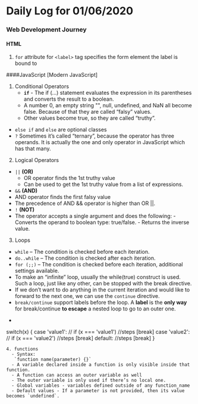 # Daily Log for 01/06/2020
### Web Development Journey

#### HTML
1. `for` attribute for `<label>` tag specifies the form element the label is bound to

####JavaScript [Modern JavaScript]
1. Conditional Operators
   - __`if`__ - The if (…) statement evaluates the expression in its parentheses and converts the result to a boolean.
    - A number 0, an empty string "", null, undefined, and NaN all become false. Because of that they are called “falsy” values.
    - Other values become true, so they are called “truthy”.
  - `else if` and `else` are optional classes
  - `?` Sometimes it’s called “ternary”, because the operator has three operands. It is actually the one and only operator in JavaScript which has that many.
2. Logical Operators
  - `||` __(OR)__
    - OR operator finds the 1st truthy value
    - Can be used to get the 1st truthy value from a list of expressions.
  - `&&` __(AND)__
   - AND operator finds the first falsy value
   - The precedence of AND && operator is higher than OR ||.
  - `!` __(NOT)__
   - The operator accepts a single argument and does the following:
    - Converts the operand to boolean type: true/false.
    - Returns the inverse value.

3. Loops
  - `while` – The condition is checked before each iteration.
  - `do..while` – The condition is checked after each iteration.
  - `for (;;)` – The condition is checked before each iteration, additional settings available.
 - To make an “infinite” loop, usually the while(true) construct is used. Such a loop, just like any other, can be stopped with the break directive.
 - If we don’t want to do anything in the current iteration and would like to forward to the next one, we can use the `continue` directive.
 - `break/continue` support labels before the loop. A __label__ is the __only way__ for break/continue __to escape__ a nested loop to go to an outer one.
 - ```
 switch(x) {
  case 'value1':  // if (x === 'value1')
  //steps
    [break]
  case 'value2':  // if (x === 'value2')
    //steps
    [break]
  default:
    //steps
    [break]
}
```
4. functions
  - Syntax:
   `function name(parameter) {}`
  - A variable declared inside a function is only visible inside that function.
  - A function can access an outer variable as well
  - The outer variable is only used if there’s no local one.
  - Global variables - variables defined outside of any function_name
  - Default values - If a parameter is not provided, then its value becomes `undefined`.
